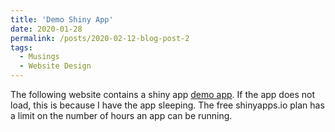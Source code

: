 ```yaml
---
title: 'Demo Shiny App'
date: 2020-01-28
permalink: /posts/2020-02-12-blog-post-2
tags:
  - Musings
  - Website Design
---
```


The following website contains a shiny app [demo app](https://dcintron.shinyapps.io/regression-examples/). If the app does not load, this is because I have the app sleeping. The free shinyapps.io plan has a limit on the number of hours an app can be running. 

